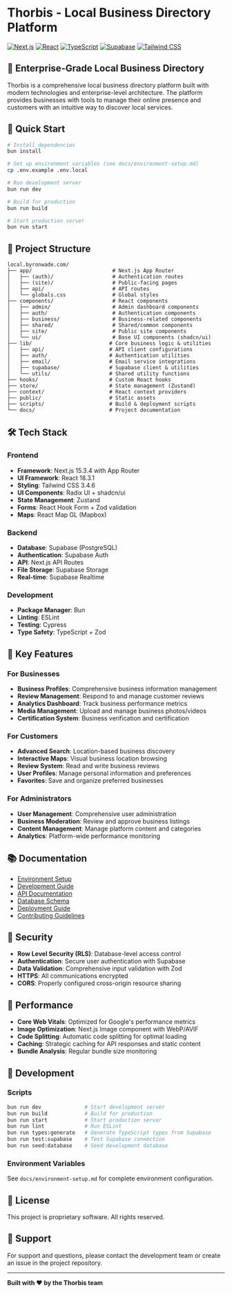 # Thorbis - Local Business Directory Platform

[![Next.js](https://img.shields.io/badge/Next.js-15.3.4-black)](https://nextjs.org/)
[![React](https://img.shields.io/badge/React-18.3.1-blue)](https://reactjs.org/)
[![TypeScript](https://img.shields.io/badge/TypeScript-5.x-blue)](https://www.typescriptlang.org/)
[![Supabase](https://img.shields.io/badge/Supabase-Latest-green)](https://supabase.com/)
[![Tailwind CSS](https://img.shields.io/badge/Tailwind-3.4.6-blue)](https://tailwindcss.com/)

## 🏢 Enterprise-Grade Local Business Directory

Thorbis is a comprehensive local business directory platform built with modern technologies and enterprise-level architecture. The platform provides businesses with tools to manage their online presence and customers with an intuitive way to discover local services.

## 🚀 Quick Start

```bash
# Install dependencies
bun install

# Set up environment variables (see docs/environment-setup.md)
cp .env.example .env.local

# Run development server
bun run dev

# Build for production
bun run build

# Start production server
bun run start
```

## 📁 Project Structure

```
local.byronwade.com/
├── app/                          # Next.js App Router
│   ├── (auth)/                   # Authentication routes
│   ├── (site)/                   # Public-facing pages
│   ├── api/                      # API routes
│   └── globals.css               # Global styles
├── components/                   # React components
│   ├── admin/                    # Admin dashboard components
│   ├── auth/                     # Authentication components
│   ├── business/                 # Business-related components
│   ├── shared/                   # Shared/common components
│   ├── site/                     # Public site components
│   └── ui/                       # Base UI components (shadcn/ui)
├── lib/                         # Core business logic & utilities
│   ├── api/                     # API client configurations
│   ├── auth/                    # Authentication utilities
│   ├── email/                   # Email service integrations
│   ├── supabase/                # Supabase client & utilities
│   └── utils/                   # Shared utility functions
├── hooks/                       # Custom React hooks
├── store/                       # State management (Zustand)
├── context/                     # React context providers
├── public/                      # Static assets
├── scripts/                     # Build & deployment scripts
└── docs/                        # Project documentation
```

## 🛠 Tech Stack

### Frontend
- **Framework**: Next.js 15.3.4 with App Router
- **UI Framework**: React 18.3.1
- **Styling**: Tailwind CSS 3.4.6
- **UI Components**: Radix UI + shadcn/ui
- **State Management**: Zustand
- **Forms**: React Hook Form + Zod validation
- **Maps**: React Map GL (Mapbox)

### Backend
- **Database**: Supabase (PostgreSQL)
- **Authentication**: Supabase Auth
- **API**: Next.js API Routes
- **File Storage**: Supabase Storage
- **Real-time**: Supabase Realtime

### Development
- **Package Manager**: Bun
- **Linting**: ESLint
- **Testing**: Cypress
- **Type Safety**: TypeScript + Zod

## 🔧 Key Features

### For Businesses
- **Business Profiles**: Comprehensive business information management
- **Review Management**: Respond to and manage customer reviews
- **Analytics Dashboard**: Track business performance metrics
- **Media Management**: Upload and manage business photos/videos
- **Certification System**: Business verification and certification

### For Customers
- **Advanced Search**: Location-based business discovery
- **Interactive Maps**: Visual business location browsing
- **Review System**: Read and write business reviews
- **User Profiles**: Manage personal information and preferences
- **Favorites**: Save and organize preferred businesses

### For Administrators
- **User Management**: Comprehensive user administration
- **Business Moderation**: Review and approve business listings
- **Content Management**: Manage platform content and categories
- **Analytics**: Platform-wide performance monitoring

## 📚 Documentation

- [Environment Setup](docs/environment-setup.md)
- [Development Guide](docs/development.md)
- [API Documentation](docs/api.md)
- [Database Schema](docs/database.md)
- [Deployment Guide](docs/deployment.md)
- [Contributing Guidelines](docs/contributing.md)

## 🔐 Security

- **Row Level Security (RLS)**: Database-level access control
- **Authentication**: Secure user authentication with Supabase
- **Data Validation**: Comprehensive input validation with Zod
- **HTTPS**: All communications encrypted
- **CORS**: Properly configured cross-origin resource sharing

## 🚀 Performance

- **Core Web Vitals**: Optimized for Google's performance metrics
- **Image Optimization**: Next.js Image component with WebP/AVIF
- **Code Splitting**: Automatic code splitting for optimal loading
- **Caching**: Strategic caching for API responses and static content
- **Bundle Analysis**: Regular bundle size monitoring

## 🧪 Development

### Scripts
```bash
bun run dev              # Start development server
bun run build            # Build for production
bun run start            # Start production server
bun run lint             # Run ESLint
bun run types:generate   # Generate TypeScript types from Supabase
bun run test:supabase    # Test Supabase connection
bun run seed:database    # Seed development database
```

### Environment Variables
See `docs/environment-setup.md` for complete environment configuration.

## 📄 License

This project is proprietary software. All rights reserved.

## 🤝 Support

For support and questions, please contact the development team or create an issue in the project repository.

---

**Built with ❤️ by the Thorbis team**